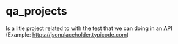 # qa_projects
Is a litle project related to with the test that we can doing in an API (Example: https://jsonplaceholder.typicode.com)
